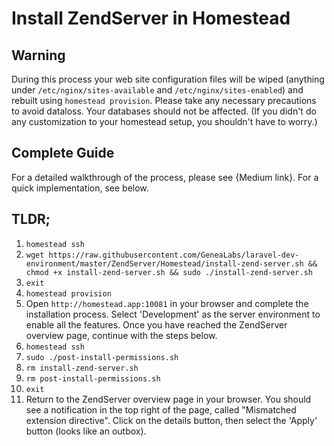 # Install ZendServer in Homestead

## Warning
During this process your web site configuration files will be wiped (anything under `/etc/nginx/sites-available` and `/etc/nginx/sites-enabled`) and rebuilt using `homestead provision`. Please take any necessary precautions to avoid dataloss. Your databases should not be affected. (If you didn't do any customization to your homestead setup, you shouldn't have to worry.)

## Complete Guide
For a detailed walkthrough of the process, please see {Medium link}. For a quick implementation, see below.

## TLDR;
1. `homestead ssh`
2. `wget https://raw.githubusercontent.com/GeneaLabs/laravel-dev-environment/master/ZendServer/Homestead/install-zend-server.sh && chmod +x install-zend-server.sh && sudo ./install-zend-server.sh`
3. `exit`
4. `homestead provision`
5. Open `http://homestead.app:10081` in your browser and complete the installation process. Select 'Development' as the server environment to enable all the features. Once you have reached the ZendServer overview page, continue with the steps below.
6. `homestead ssh`
7. `sudo ./post-install-permissions.sh`
8. `rm install-zend-server.sh`
9. `rm post-install-permissions.sh`
10. `exit`
11. Return to the ZendServer overview page in your browser. You should see a notification in the top right of the page, called "Mismatched extension directive". Click on the details button, then select the 'Apply' button (looks like an outbox).
